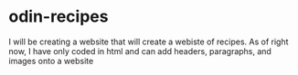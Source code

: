 # odin-recipes

I will be creating a website that will create a webiste of recipes.
As of right now, I have only coded in html and can add headers, paragraphs, and images onto a website